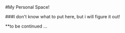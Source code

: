 #My Personal Space!

###I don't know what to put here, but i will figure it out!



**to be continued ...

 
